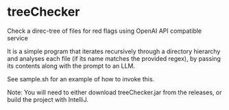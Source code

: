 # treeChecker
Check a direc-tree of files for red flags using OpenAI API compatible service

It is a simple program that iterates recursively through a directory hierarchy and analyses each file (if its name matches
the provided regex), by passing its contents along with the prompt to an LLM.

See sample.sh for an example of how to invoke this.

Note: You will need to either download treeChecker.jar from the releases, or build the project with IntelliJ.
